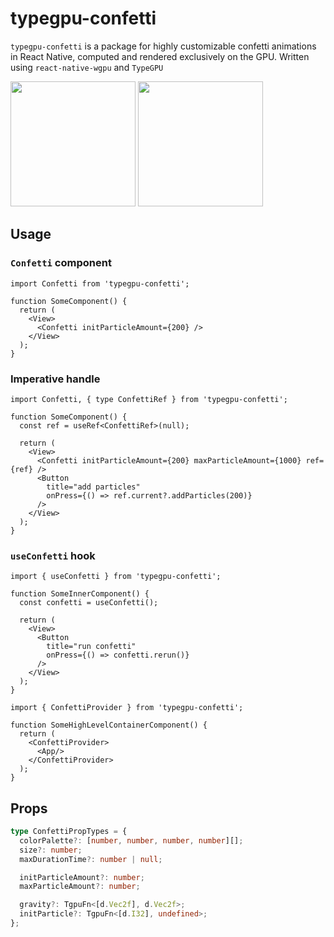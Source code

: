 
# typegpu-confetti

`typegpu-confetti` is a package for highly customizable confetti animations in React Native, computed and rendered exclusively on the GPU. Written using `react-native-wgpu` and `TypeGPU`

<img src="https://github.com/user-attachments/assets/27e26fc5-b2f5-408b-bf81-de43fa3d7049" width=200>
<img src="https://github.com/user-attachments/assets/447951d2-1d10-4f1d-8d01-c7ce78dbe2e3" width=200>

## Usage

### `Confetti` component

```tsx
import Confetti from 'typegpu-confetti';

function SomeComponent() {
  return (
    <View>
      <Confetti initParticleAmount={200} />
    </View>
  );
}
```

### Imperative handle

```tsx
import Confetti, { type ConfettiRef } from 'typegpu-confetti';

function SomeComponent() {
  const ref = useRef<ConfettiRef>(null);

  return (
    <View>
      <Confetti initParticleAmount={200} maxParticleAmount={1000} ref={ref} />
      <Button
        title="add particles"
        onPress={() => ref.current?.addParticles(200)}
      />
    </View>
  );
}
```

### `useConfetti` hook

```tsx
import { useConfetti } from 'typegpu-confetti';

function SomeInnerComponent() {
  const confetti = useConfetti();

  return (
    <View>
      <Button
        title="run confetti"
        onPress={() => confetti.rerun()}
      />
    </View>
  );
}
```

```tsx
import { ConfettiProvider } from 'typegpu-confetti';

function SomeHighLevelContainerComponent() {
  return (
    <ConfettiProvider>
      <App/>
    </ConfettiProvider>
  );
}
```

## Props

```ts
type ConfettiPropTypes = {
  colorPalette?: [number, number, number, number][];
  size?: number;
  maxDurationTime?: number | null;

  initParticleAmount?: number;
  maxParticleAmount?: number;

  gravity?: TgpuFn<[d.Vec2f], d.Vec2f>;
  initParticle?: TgpuFn<[d.I32], undefined>;
};
```


